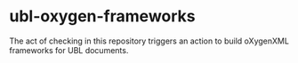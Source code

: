 # ubl-oxygen-frameworks

The act of checking in this repository triggers an action to build oXygenXML frameworks for UBL documents.

